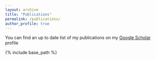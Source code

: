 ```yaml
---
layout: archive
title: "Publications"
permalink: /publications/
author_profile: true
---
```


You can find an up to date list of my publications on my [Google Scholar](https://scholar.google.com/citations?user=uQwvcNAAAAAJ&hl=en) profile

{% include base_path %}

